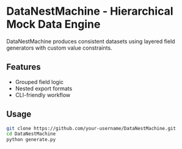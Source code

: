 # DataNestMachine - Hierarchical Mock Data Engine

DataNestMachine produces consistent datasets using layered field generators with custom value constraints.

## Features
- Grouped field logic  
- Nested export formats  
- CLI-friendly workflow

## Usage
```bash
git clone https://github.com/your-username/DataNestMachine.git
cd DataNestMachine
python generate.py
